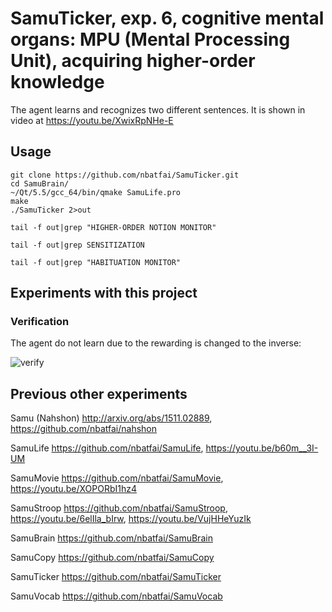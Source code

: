 # SamuTicker, exp. 6, cognitive mental organs: MPU (Mental Processing Unit), acquiring higher-order knowledge

The agent learns and recognizes two different sentences. It is shown in video at https://youtu.be/XwixRpNHe-E

## Usage

```
git clone https://github.com/nbatfai/SamuTicker.git
cd SamuBrain/
~/Qt/5.5/gcc_64/bin/qmake SamuLife.pro
make
./SamuTicker 2>out
```

```
tail -f out|grep "HIGHER-ORDER NOTION MONITOR"
```

```
tail -f out|grep SENSITIZATION
```

```
tail -f out|grep "HABITUATION MONITOR" 
```



## Experiments with this project

### Verification

The agent do not learn due to the rewarding is changed to the inverse:

![verify](https://cloud.githubusercontent.com/assets/3148120/13195359/5f36f2bc-d7b0-11e5-96f2-afa73e44573e.png)


## Previous other experiments

Samu (Nahshon)
http://arxiv.org/abs/1511.02889,
https://github.com/nbatfai/nahshon

SamuLife
https://github.com/nbatfai/SamuLife,
https://youtu.be/b60m__3I-UM

SamuMovie
https://github.com/nbatfai/SamuMovie,
https://youtu.be/XOPORbI1hz4

SamuStroop
https://github.com/nbatfai/SamuStroop,
https://youtu.be/6elIla_bIrw,
https://youtu.be/VujHHeYuzIk

SamuBrain
https://github.com/nbatfai/SamuBrain

SamuCopy
https://github.com/nbatfai/SamuCopy

SamuTicker
https://github.com/nbatfai/SamuTicker

SamuVocab
https://github.com/nbatfai/SamuVocab
